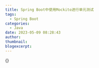 ```yaml
---
title: Spring Boot中使用Mockito进行单元测试
tags:
  - Spring Boot
categories:
  - Java
date: 2023-05-09 08:28:43
author:
thumbnail:
blogexcerpt:
---
```

{}
